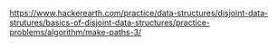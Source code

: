 https://www.hackerearth.com/practice/data-structures/disjoint-data-strutures/basics-of-disjoint-data-structures/practice-problems/algorithm/make-paths-3/
